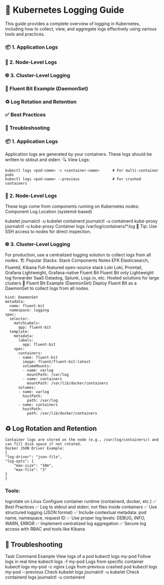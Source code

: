 # 📜 Kubernetes Logging Guide

This guide provides a complete overview of logging in Kubernetes, including how to collect, view, and aggregate logs effectively using various tools and practices.


### 📦 1. Application Logs
### 🔧 2. Node-Level Logs
### 🌐 3. Cluster-Level Logging
### 🧪 Fluent Bit Example (DaemonSet)
### ♻️ Log Rotation and Retention
### ✅ Best Practices
### 🐞 Troubleshooting


### 📦 1. Application Logs
Application logs are generated by your containers. These logs should be written to stdout and stderr.
🔍 View Logs:
```kubectl logs <pod-name>
kubectl logs <pod-name> -c <container-name>      # For multi-container pods
kubectl logs <pod-name> --previous               # For crashed containers
```

### 🔧 2. Node-Level Logs
These logs come from components running on Kubernetes nodes:
Component	Log Location (systemd-based)

kubelet	journalctl -u kubelet
containerd	journalctl -u containerd
kube-proxy	journalctl -u kube-proxy
Container logs	/var/log/containers/*.log
📌 Tip: Use SSH access to nodes for direct inspection.

### 🌐 3. Cluster-Level Logging
For production, use a centralized logging solution to collect logs from all nodes.
🏗️ Popular Stacks:
Stack	Components	Notes
EFK	Elasticsearch, Fluentd, Kibana	Full-featured open-source stack
Loki	Loki, Promtail, Grafana	Lightweight, Grafana-native
Fluent Bit	Fluent Bit only	Lightweight log forwarder
SaaS	Datadog, Splunk, Logz.io, etc.	Hosted solutions for large clusters
🧪 Fluent Bit Example (DaemonSet)
Deploy Fluent Bit as a DaemonSet to collect logs from all nodes.

```apiVersion: apps/v1
kind: DaemonSet
metadata:
  name: fluent-bit
  namespace: logging
spec:
  selector:
    matchLabels:
      app: fluent-bit
  template:
    metadata:
      labels:
        app: fluent-bit
    spec:
      containers:
      - name: fluent-bit
        image: fluent/fluent-bit:latest
        volumeMounts:
        - name: varlog
          mountPath: /var/log
        - name: containers
          mountPath: /var/lib/docker/containers
      volumes:
      - name: varlog
        hostPath:
          path: /var/log
      - name: containers
        hostPath:
          path: /var/lib/docker/containers
```


## ♻️ Log Rotation and Retention

    Container logs are stored on the node (e.g., /var/log/containers/) and can fill disk space if not rotated.
    Docker JSON Driver Example:
    {
    "log-driver": "json-file",
    "log-opts": {
        "max-size": "10m",
        "max-file": "3"
    }
    }
### Tools:
logrotate on Linux
Configure container runtime (containerd, docker, etc.)
✅ Best Practices
✅ Log to stdout and stderr, not files inside containers
✅ Use structured logging (JSON format)
✅ Include contextual metadata: pod name, namespace, request ID
✅ Use proper log levels: DEBUG, INFO, WARN, ERROR
✅ Implement centralized log aggregation
✅ Secure log access with RBAC and tools like Kibana


## 🐞 Troubleshooting
Task	Command Example
View logs of a pod	kubectl logs my-pod
Follow logs in real time	kubectl logs -f my-pod
Logs from specific container	kubectl logs my-pod -c nginx
Logs from previous crashed pod	kubectl logs my-pod --previous
Check kubelet logs	journalctl -u kubelet
Check containerd logs	journalctl -u containerd
